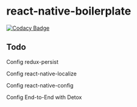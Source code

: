 # react-native-boilerplate

[![Codacy Badge](https://api.codacy.com/project/badge/Grade/1ca9724768c5406e8c2a0b7cf7ffc2dd)](https://www.codacy.com/manual/mengheangrat/react-native-boilerplate?utm_source=github.com&utm_medium=referral&utm_content=mengheangrat/react-native-boilerplate&utm_campaign=Badge_Grade)

## Todo

<p>Config redux-persist </p>
<p>Config react-native-localize</p>
<p>Config react-native-config</p>
<p>Config End-to-End with Detox</p>
